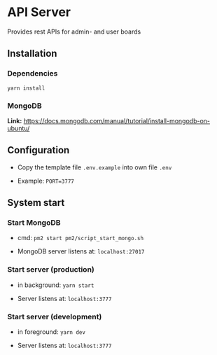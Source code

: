 # API Server

Provides rest APIs for admin- and user boards

## Installation 

### Dependencies

`yarn install`

### MongoDB

**Link:** https://docs.mongodb.com/manual/tutorial/install-mongodb-on-ubuntu/

## Configuration

  - Copy the template file `.env.example` into own file `.env`

  - Example: `PORT=3777`

## System start

### Start MongoDB

  - cmd: `pm2 start pm2/script_start_mongo.sh`

  - MongoDB server listens at: `localhost:27017`

### Start server (production)

  - in background:  `yarn start`

  - Server listens at: `localhost:3777`

### Start server (development)

  - in foreground:  `yarn dev`

  - Server listens at: `localhost:3777`

